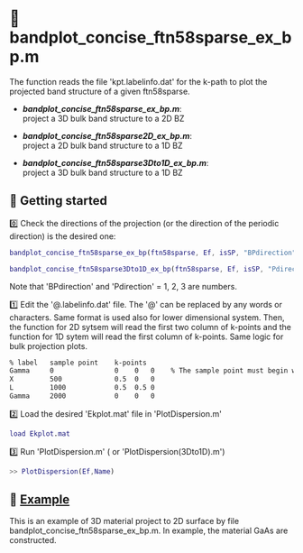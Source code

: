 # 🧭 bandplot_concise_ftn58sparse_ex_bp.m

The function reads the file 'kpt.labelinfo.dat' for the k-path to plot the projected band structure of a given ftn58sparse.

- _**bandplot_concise_ftn58sparse_ex_bp.m**_:  
  project a 3D bulk band structure to a 2D BZ
  
- _**bandplot_concise_ftn58sparse2D_ex_bp.m**_:  
  project a 2D bulk band structure to a 1D BZ
  
- _**bandplot_concise_ftn58sparse3Dto1D_ex_bp.m**_:  
  project a 3D bulk band structure to a 1D BZ

## 🔰 Getting started

0️⃣ Check the directions of the projection  (or the direction of the periodic direction) is the desired one:

```Matlab
bandplot_concise_ftn58sparse_ex_bp(ftn58sparse, Ef, isSP, "BPdirection" , PCD_orb_1,PCD_orb_2,PCD_orb_3,PCD_orb_4,Name)
```

```Matlab
bandplot_concise_ftn58sparse3Dto1D_ex_bp(ftn58sparse, Ef, isSP, "Pdirection", PCD_orb_1,PCD_orb_2,PCD_orb_3,PCD_orb_4,Name)
```

Note that 'BPdirection' and 'Pdirection' = 1, 2, 3 are numbers.

1️⃣ Edit the '@.labelinfo.dat' file. The '@' can be replaced by any words or characters. Same format is used also for lower dimensional system. Then, the function for 2D sytsem will read the first two column of k-points and the function for 1D sytem will read the first column of k-points. Same logic for bulk projection plots.

```txt
% label   sample point    k-points
Gamma     0               0    0   0    % The sample point must begin with 0
X         500             0.5  0   0
L         1000            0.5  0.5 0
Gamma     2000            0    0   0
```

2️⃣ Load the desired 'Ekplot.mat' file in 'PlotDispersion.m'

```Matlab
load Ekplot.mat
```

3️⃣ Run 'PlotDispersion.m' ( or 'PlotDispersion(3Dto1D).m')

```Matlab
>> PlotDispersion(Ef,Name)
```

## 🏁 [Example](./example)

This is an example of 3D material project to 2D surface by file bandplot_concise_ftn58sparse_ex_bp.m. In example, the material GaAs are constructed.
